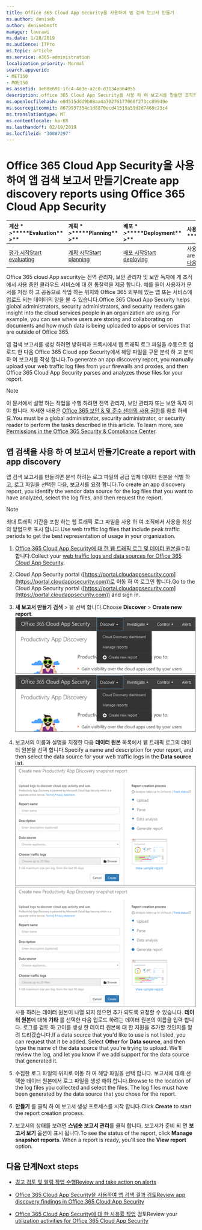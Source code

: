 ```yaml
---
title: Office 365 Cloud App Security을 사용하여 앱 검색 보고서 만들기
ms.author: deniseb
author: denisebmsft
manager: laurawi
ms.date: 1/28/2019
ms.audience: ITPro
ms.topic: article
ms.service: o365-administration
localization_priority: Normal
search.appverid:
- MET150
- MOE150
ms.assetid: 3e68e691-1fc4-4d3e-a2c0-d3134eb64055
description: office 365 Cloud App Security를 사용 하 여 보고서를 만들면 조직의 사용자가 office 365 및 기타 앱을 사용 하는 방법을 이해할 수 있습니다.
ms.openlocfilehash: e0d515ddd9b08aa4a70276177060f273cc89949e
ms.sourcegitcommit: 8679937354c1d8870ecd41519a59d2d7468c23c4
ms.translationtype: MT
ms.contentlocale: ko-KR
ms.lasthandoff: 02/19/2019
ms.locfileid: "30087297"
---
```

# <a name="create-app-discovery-reports-using-office-365-cloud-app-security"></a><span data-ttu-id="5630b-103">Office 365 Cloud App Security을 사용하여 앱 검색 보고서 만들기</span><span class="sxs-lookup"><span data-stu-id="5630b-103">Create app discovery reports using Office 365 Cloud App Security</span></span>

|<span data-ttu-id="5630b-104">계산 \* *\>*\*</span><span class="sxs-lookup"><span data-stu-id="5630b-104">\*\*\*\*Evaluation\*\* \>\*\*</span></span>|<span data-ttu-id="5630b-105">계획 \* *\>*\*</span><span class="sxs-lookup"><span data-stu-id="5630b-105">\*\*\*\*Planning\*\* \>\*\*</span></span>|<span data-ttu-id="5630b-106">배포 \* *\>*\*</span><span class="sxs-lookup"><span data-stu-id="5630b-106">\*\*\*\*Deployment\*\* \>\*\*</span></span>|<span data-ttu-id="5630b-107">사용률 \* \* \* \*</span><span class="sxs-lookup"><span data-stu-id="5630b-107">\*\*\*\*Utilization\*\*\*\*</span></span>|
|:-----|:-----|:-----|:-----|
|[<span data-ttu-id="5630b-108">평가 시작</span><span class="sxs-lookup"><span data-stu-id="5630b-108">Start evaluating</span></span>](office-365-cas-overview.md) <br/> |[<span data-ttu-id="5630b-109">계획 시작</span><span class="sxs-lookup"><span data-stu-id="5630b-109">Start planning</span></span>](get-ready-for-office-365-cas.md) <br/> |[<span data-ttu-id="5630b-110">배포 시작</span><span class="sxs-lookup"><span data-stu-id="5630b-110">Start deploying</span></span>](turn-on-office-365-cas.md) <br/> |<span data-ttu-id="5630b-111">사용자가 여기 있어!</span><span class="sxs-lookup"><span data-stu-id="5630b-111">You are here!</span></span>  <br/> [<span data-ttu-id="5630b-112">다음 단계</span><span class="sxs-lookup"><span data-stu-id="5630b-112">Next steps</span></span>](#next-steps) <br/> |
   
<span data-ttu-id="5630b-p101">Office 365 cloud App security는 전역 관리자, 보안 관리자 및 보안 독자에 게 조직에서 사용 중인 클라우드 서비스에 대 한 통찰력을 제공 합니다. 예를 들어 사용자가 문서를 저장 하 고 공동으로 작업 하는 위치와 Office 365 외부에 있는 앱 또는 서비스에 업로드 되는 데이터의 양을 볼 수 있습니다.</span><span class="sxs-lookup"><span data-stu-id="5630b-p101">Office 365 Cloud App Security helps global administrators, security administrators, and security readers gain insight into the cloud services people in an organization are using. For example, you can see where users are storing and collaborating on documents and how much data is being uploaded to apps or services that are outside of Office 365.</span></span>
  
<span data-ttu-id="5630b-115">앱 검색 보고서를 생성 하려면 방화벽과 프록시에서 웹 트래픽 로그 파일을 수동으로 업로드 한 다음 Office 365 Cloud app Security에서 해당 파일을 구문 분석 하 고 분석 하 여 보고서를 작성 합니다.</span><span class="sxs-lookup"><span data-stu-id="5630b-115">To generate an app discovery report, you manually upload your web traffic log files from your firewalls and proxies, and then Office 365 Cloud App Security parses and analyzes those files for your report.</span></span>
  
> [!NOTE]
> <span data-ttu-id="5630b-p102">이 문서에서 설명 하는 작업을 수행 하려면 전역 관리자, 보안 관리자 또는 보안 독자 여야 합니다. 자세한 내용은 [Office 365 보안 &amp; 및 준수 센터의 사용 권한](permissions-in-the-security-and-compliance-center.md)를 참조 하세요.</span><span class="sxs-lookup"><span data-stu-id="5630b-p102">You must be a global administrator, security administrator, or security reader to perform the tasks described in this article. To learn more, see [Permissions in the Office 365 Security &amp; Compliance Center](permissions-in-the-security-and-compliance-center.md).</span></span> 
  
## <a name="create-a-report-with-app-discovery"></a><span data-ttu-id="5630b-118">앱 검색을 사용 하 여 보고서 만들기</span><span class="sxs-lookup"><span data-stu-id="5630b-118">Create a report with app discovery</span></span>

<span data-ttu-id="5630b-119">앱 검색 보고서를 만들려면 분석 하려는 로그 파일의 공급 업체 데이터 원본을 식별 하 고, 로그 파일을 선택한 다음, 보고서를 요청 합니다.</span><span class="sxs-lookup"><span data-stu-id="5630b-119">To create an app discovery report, you identify the vendor data source for the log files that you want to have analyzed, select the log files, and then request the report.</span></span>
  
> [!NOTE]
> <span data-ttu-id="5630b-120">최대 트래픽 기간을 포함 하는 웹 트래픽 로그 파일을 사용 하 여 조직에서 사용을 최상의 방법으로 표시 합니다.</span><span class="sxs-lookup"><span data-stu-id="5630b-120">Use web traffic log files that include peak traffic periods to get the best representation of usage in your organization.</span></span> 
  
1. <span data-ttu-id="5630b-121">[Office 365 Cloud App Security에 대 한 웹 트래픽 로그 및 데이터 원본을](web-traffic-logs-and-data-sources-for-ocas.md)수집 합니다.</span><span class="sxs-lookup"><span data-stu-id="5630b-121">Collect your [web traffic logs and data sources for Office 365 Cloud App Security](web-traffic-logs-and-data-sources-for-ocas.md).</span></span>
    
2. <span data-ttu-id="5630b-122">Cloud App Security portal ([https://portal.cloudappsecurity.com](https://portal.cloudappsecurity.com))로 이동 하 여 로그인 합니다.</span><span class="sxs-lookup"><span data-stu-id="5630b-122">Go to the Cloud App Security portal ([https://portal.cloudappsecurity.com](https://portal.cloudappsecurity.com)) and sign in.</span></span> 
       
3. <span data-ttu-id="5630b-123">**새 보고서 만들기** **검색** \> 을 선택 합니다.</span><span class="sxs-lookup"><span data-stu-id="5630b-123">Choose **Discover** \> **Create new report**.</span></span> <br><span data-ttu-id="5630b-124">![Office 365 CAS 포털에서 검색을 선택 합니다.](media/73b5299f-94b5-49dd-a00f-154d188eb2c5.png)</span><span class="sxs-lookup"><span data-stu-id="5630b-124">![In the Office 365 CAS portal, choose Discover](media/73b5299f-94b5-49dd-a00f-154d188eb2c5.png)</span></span><br>
  
4. <span data-ttu-id="5630b-125">보고서의 이름과 설명을 지정한 다음 **데이터 원본** 목록에서 웹 트래픽 로그의 데이터 원본을 선택 합니다.</span><span class="sxs-lookup"><span data-stu-id="5630b-125">Specify a name and description for your report, and then select the data source for your web traffic logs in the **Data source** list.</span></span> <br><span data-ttu-id="5630b-126">![O365 CAS에서 새 보고서 만들기 \> 검색을 선택 합니다.](media/22e660f0-5eb2-49fa-9fea-f88a5809a07b.png)</span><span class="sxs-lookup"><span data-stu-id="5630b-126">![In O365 CAS, choose Discover \> Create new report](media/22e660f0-5eb2-49fa-9fea-f88a5809a07b.png)</span></span><br><span data-ttu-id="5630b-p103">사용 하려는 데이터 원본이 나열 되지 않으면 추가 되도록 요청할 수 있습니다. **데이터 원본**에 대해 **기타** 를 선택한 다음 업로드 하려는 데이터 원본의 이름을 입력 합니다. 로그를 검토 하 고이를 생성 한 데이터 원본에 대 한 지원을 추가할 것인지를 알려 드리겠습니다.</span><span class="sxs-lookup"><span data-stu-id="5630b-p103">If a data source that you'd like to use is not listed, you can request that it be added. Select **Other** for **Data source**, and then type the name of the data source that you're trying to upload. We'll review the log, and let you know if we add support for the data source that generated it.</span></span> 
  
5. <span data-ttu-id="5630b-p104">수집한 로그 파일의 위치로 이동 하 여 해당 파일을 선택 합니다. 보고서에 대해 선택한 데이터 원본에서 로그 파일을 생성 해야 합니다.</span><span class="sxs-lookup"><span data-stu-id="5630b-p104">Browse to the location of the log files you collected and select the files. The log files must have been generated by the data source that you chose for the report.</span></span>
    
6. <span data-ttu-id="5630b-132">**만들기** 를 클릭 하 여 보고서 생성 프로세스를 시작 합니다.</span><span class="sxs-lookup"><span data-stu-id="5630b-132">Click **Create** to start the report creation process.</span></span> 
    
7. <span data-ttu-id="5630b-p105">보고서의 상태를 보려면 **스냅숏 보고서 관리**를 클릭 합니다. 보고서가 준비 되 면 **보고서 보기** 옵션이 표시 됩니다.</span><span class="sxs-lookup"><span data-stu-id="5630b-p105">To see the status of the report, click **Manage snapshot reports**. When a report is ready, you'll see the **View report** option.</span></span> 
    
## <a name="next-steps"></a><span data-ttu-id="5630b-135">다음 단계</span><span class="sxs-lookup"><span data-stu-id="5630b-135">Next steps</span></span>

- [<span data-ttu-id="5630b-136">경고 검토 및 알림 작업 수행</span><span class="sxs-lookup"><span data-stu-id="5630b-136">Review and take action on alerts</span></span>](review-office-365-cas-alerts.md)
    
- [<span data-ttu-id="5630b-137">Office 365 Cloud App Security을 사용하여 앱 검색 결과 검토</span><span class="sxs-lookup"><span data-stu-id="5630b-137">Review app discovery findings in Office 365 Cloud App Security</span></span>](review-app-discovery-findings-in-ocas.md)
    
- <span data-ttu-id="5630b-138">[Office 365 Cloud App Security에 대 한 사용률 작업](utilization-activities-for-ocas.md) 검토</span><span class="sxs-lookup"><span data-stu-id="5630b-138">Review your [utilization activities for Office 365 Cloud App Security](utilization-activities-for-ocas.md)</span></span>
    

